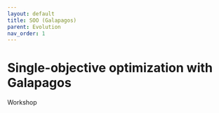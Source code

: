 ```yaml
---
layout: default
title: SOO (Galapagos)
parent: Evolution
nav_order: 1
---
```


# Single-objective optimization with Galapagos

Workshop